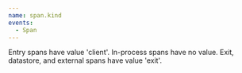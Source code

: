 ```yaml
---
name: span.kind
events:
  - Span
---
```


Entry spans have value 'client'. In-process spans have no value. Exit, datastore, and external spans have value 'exit'.